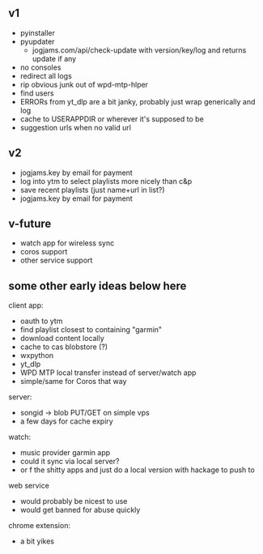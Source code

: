 ## v1

- pyinstaller
- pyupdater
  - jogjams.com/api/check-update with version/key/log and returns update if any
- no consoles
- redirect all logs
- rip obvious junk out of wpd-mtp-hlper
- find users
- ERRORs from yt_dlp are a bit janky, probably just wrap generically and log
- cache to USERAPPDIR or wherever it's supposed to be
- suggestion urls when no valid url

## v2

- jogjams.key by email for payment
- log into ytm to select playlists more nicely than c&p
- save recent playlists (just name+url in list?)
- jogjams.key by email for payment

## v-future

- watch app for wireless sync
- coros support
- other service support



## some other early ideas below here

client app:

- oauth to ytm
- find playlist closest to containing "garmin"
- download content locally
- cache to cas blobstore (?)
- wxpython
- yt\_dlp
- WPD MTP local transfer instead of server/watch app
- simple/same for Coros that way




server:
- songid -> blob PUT/GET on simple vps
- a few days for cache expiry

watch:
- music provider garmin app
- could it sync via local server?
- or f the shitty apps and just do a local version with hackage to push to 

web service
- would probably be nicest to use
- would get banned for abuse quickly

chrome extension:
- a bit yikes

